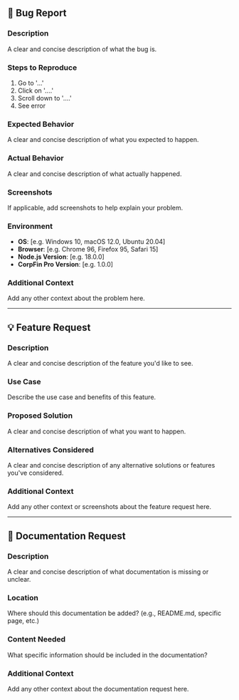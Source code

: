 ## 🐛 Bug Report

### Description
A clear and concise description of what the bug is.

### Steps to Reproduce
1. Go to '...'
2. Click on '....'
3. Scroll down to '....'
4. See error

### Expected Behavior
A clear and concise description of what you expected to happen.

### Actual Behavior
A clear and concise description of what actually happened.

### Screenshots
If applicable, add screenshots to help explain your problem.

### Environment
- **OS**: [e.g. Windows 10, macOS 12.0, Ubuntu 20.04]
- **Browser**: [e.g. Chrome 96, Firefox 95, Safari 15]
- **Node.js Version**: [e.g. 18.0.0]
- **CorpFin Pro Version**: [e.g. 1.0.0]

### Additional Context
Add any other context about the problem here.

---

## 💡 Feature Request

### Description
A clear and concise description of the feature you'd like to see.

### Use Case
Describe the use case and benefits of this feature.

### Proposed Solution
A clear and concise description of what you want to happen.

### Alternatives Considered
A clear and concise description of any alternative solutions or features you've considered.

### Additional Context
Add any other context or screenshots about the feature request here.

---

## 📝 Documentation Request

### Description
A clear and concise description of what documentation is missing or unclear.

### Location
Where should this documentation be added? (e.g., README.md, specific page, etc.)

### Content Needed
What specific information should be included in the documentation?

### Additional Context
Add any other context about the documentation request here.
